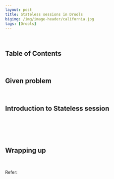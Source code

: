 ```yaml
---
layout: post
title: Stateless sessions in Drools
bigimg: /img/image-header/california.jpg
tags: [Drools]
---
```




<br>

## Table of Contents





<br>


## Given problem





<br>

## Introduction to Stateless session





<br>

## 





<br>



## Wrapping up





<br>

Refer:

[]()

